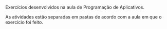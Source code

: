 Exercícios desenvolvidos na aula de Programação de Aplicativos.

As atividades estão separadas em pastas de acordo com a aula em que o exercício foi feito.
